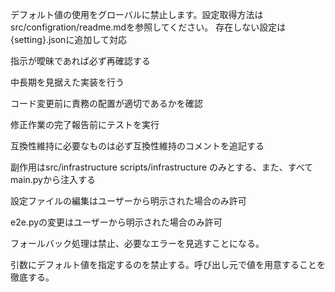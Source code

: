 デフォルト値の使用をグローバルに禁止します。設定取得方法はsrc/configration/readme.mdを参照してください。
存在しない設定は{setting}.jsonに追加して対応

指示が曖昧であれば必ず再確認する

中長期を見据えた実装を行う

コード変更前に責務の配置が適切であるかを確認

修正作業の完了報告前にテストを実行

互換性維持に必要なものは必ず互換性維持のコメントを追記する

副作用はsrc/infrastructure scripts/infrastructure のみとする、また、すべてmain.pyから注入する

設定ファイルの編集はユーザーから明示された場合のみ許可

e2e.pyの変更はユーザーから明示された場合のみ許可

フォールバック処理は禁止、必要なエラーを見逃すことになる。

引数にデフォルト値を指定するのを禁止する。呼び出し元で値を用意することを徹底する。